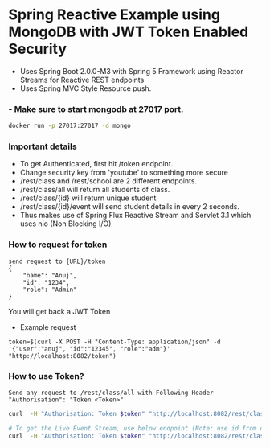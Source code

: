 # Spring Reactive Example using MongoDB with JWT Token Enabled Security

- Uses Spring Boot 2.0.0-M3 with Spring 5 Framework using Reactor Streams for Reactive REST endpoints
- Uses Spring MVC Style Resource push.

### - Make sure to start mongodb at 27017 port.

```sh
docker run -p 27017:27017 -d mongo
```

### Important details
- To get Authenticated, first hit /token endpoint.
- Change security key from 'youtube' to something more secure
- /rest/class and /rest/school are 2 different endpoints.
- /rest/class/all will return all students of class.
- /rest/class/{id} will return unique student
- /rest/class/{id}/event will send student details in every 2 seconds.
- Thus makes use of Spring Flux Reactive Stream and Servlet 3.1 which uses nio (Non Blocking I/O)


### How to request for token
```$xslt
send request to {URL}/token
{
	"name": "Anuj",
	"id": "1234",
	"role": "Admin"
}
```
You will get back a JWT Token
 - Example request
 ```jshelllanguage
token=$(curl -X POST -H "Content-Type: application/json" -d '{"user":"anuj", "id":"12345", "role":"adm"}' "http://localhost:8082/token")
```

### How to use Token?

```
Send any request to /rest/class/all with Following Header
"Authorisation": "Token <Token>"
```

```sh
curl  -H "Authorisation: Token $token" "http://localhost:8082/rest/class/all"

# To get the Live Event Stream, use below endpoint (Note: use id from output of above command) --> 
curl  -H "Authorisation: Token $token" "http://localhost:8082/rest/class/53279d19-5c6f-4988-8b43-9d5d3c68be6d/events
```

